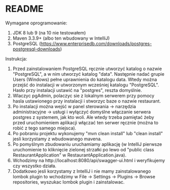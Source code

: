 # README


Wymagane oprogramowanie:
1. JDK 8 lub 9 (na 10 nie testowałem)
2. Maven 3.3.9+ (albo ten wbudowany w IntelliJ)
3. PostgreSQL (https://www.enterprisedb.com/downloads/postgres-postgresql-downloads)


Instrukcja:
1. Przed zainstalowaniem PostgreSQL ręcznie utworzyć katalog o nazwie "PostgreSQL", a w nim utworzyć katalog "data".
Następnie nadać grupie Users (Windows) pełne uprawnienia do katalogu data. Wtedy można przejść do instalacji w utworzonym wcześniej katalogu "PostgreSQL". Hasło przy instalacji ustawić na "postgres", reszta domyślnie.
2. Wlaczyc pgAdmin, polaczyc sie z lokalnym serwerem przy pomocy hasla ustawionego przy instalacji i stworzyc baze o nazwie restaurant.
3. Po instalacji można wejść w panel sterowania -> narzędzia administracyjne -> usługi i wyłączyć domyślne włączanie serwera postgres z systemem, jak kto woli. Ale wtedy trzeba pamiętać żeby przed uruchomieniem aplikacji włączać ten serwer ręcznie (można to robić z tego samego miejsca).
4. Po pobraniu projektu wykonujemy "mvn clean install" lub "clean install" jesli korzystamy z wbudowanego mavena.
5. Po pomyślnym zbudowaniu uruchamiamy aplikację (w IntelliJ pierwsze uruchomienie to kliknięcie zielonej strzałki po lewo od "public class RestaurantApplication" w RestaurantApplication.java).
6. Wchodzimy na http://localhost:8080/api/swagger-ui.html i weryfikujemy czy wszystko działa.
7. Dodatkowo jesli korzystamy z IntelliJ i nie mamy zainstalowanego lombok plugin to wchodzimy w File -> Settings -> Plugins -> Browse repositories, wyszukac lombok plugin i zainstalowac.